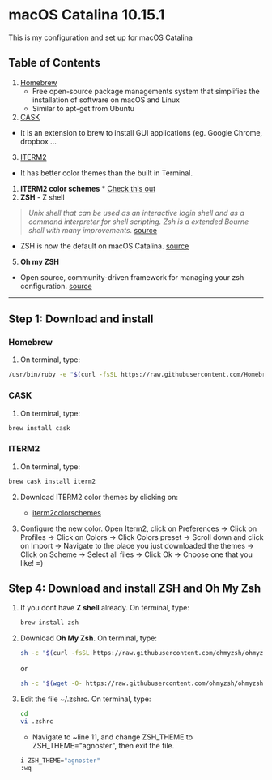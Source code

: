 # macOS Catalina 10.15.1
This is my configuration and set up for macOS Catalina

## Table of Contents

1. [Homebrew](#homebrew)
   * Free open-source package managements system that simplifies the installation of software on macOS and Linux
   * Similar to apt-get from Ubuntu
2. [CASK](#cask)
  * It is an extension to brew to install GUI applications (eg. Google Chrome, dropbox ...
3. [ITERM2](#iterm2) 
  * It has better color themes than the built in Terminal.
  1. **ITERM2 color schemes**
    * [Check this out](http://iterm2colorschemes.com/)
4. **ZSH** - Z shell
  >*Unix shell that can be used as an interactive login shell and as a command interpreter for shell scripting. Zsh is a extended Bourne shell with many improvements.* [source](https://en.wikipedia.org/wiki/Z_shell)
  * ZSH is now the default on macOS Catalina. [source](https://support.apple.com/en-us/HT208050)
5. **Oh my ZSH**
  * Open source, community-driven framework for managing your zsh configuration. [source](https://github.com/ohmyzsh/ohmyzsh)



-----------------------------------------------------------------------------------

## Step 1: Download and install
  ### Homebrew
  1. On terminal, type:
    
  ```sh
  /usr/bin/ruby -e "$(curl -fsSL https://raw.githubusercontent.com/Homebrew/install/master/install)"
  ```

  ### CASK
  1. On terminal, type:
  ```sh
  brew install cask 
  ````
    
  ### ITERM2
  1. On terminal, type:
  ```sh
  brew cask install iterm2
  ``` 


2. Download ITERM2 color themes by clicking on:
    * [iterm2colorschemes](https://github.com/mbadolato/iTerm2-Color-Schemes/zipball/master)


3. Configure the new color. Open Iterm2, click on Preferences -> Click on Profiles -> Click on Colors -> Click Colors preset -> Scroll down and click on Import -> Navigate to the place you just downloaded the themes -> Click on Scheme -> Select all files -> Click Ok -> Choose one that you like! =)


## Step 4: Download and install ZSH and Oh My Zsh
    
1. If you dont have **Z shell** already. On terminal, type:
   
   ```sh
   brew install zsh
   ``` 
   
2. Download **Oh My Zsh**. On terminal, type:

    ```sh
    sh -c "$(curl -fsSL https://raw.githubusercontent.com/ohmyzsh/ohmyzsh/master/tools/install.sh)"
    ```
    or
    ```sh
    sh -c "$(wget -O- https://raw.githubusercontent.com/ohmyzsh/ohmyzsh/master/tools/install.sh)"
    ```
3. Edit the file ~/.zshrc. On terminal, type:
    ```sh
    cd
    vi .zshrc
    ```
    - Navigate to ~line 11, and change ZSH_THEME to ZSH_THEME="agnoster", then exit the file.
    ```sh
    i ZSH_THEME="agnoster"
    :wq
    ```


  
    
